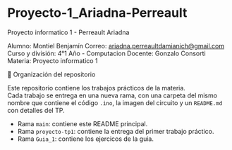 # Proyecto-1_Ariadna-Perreault
Proyecto informatico 1 - Perreault Ariadna

Alumno: Montiel Benjamín Correo: ariadna.perreaultdamianich@gmail.com Curso y división: 4°1 Año - Computacion Docente: Gonzalo Consorti Materia: Proyecto informatico 1

📁 Organización del repositorio

Este repositorio contiene los trabajos prácticos de la materia.  
Cada trabajo se entrega en una nueva rama, con una carpeta del mismo nombre que contiene el código `.ino`, la imagen del circuito y un `README.md` con detalles del TP.

- Rama `main`: contiene este README principal.
- Rama `proyecto-tp1`: contiene la entrega del primer trabajo práctico.
- Rama `Guia_1`: contiene los ejercicos de la guia.
